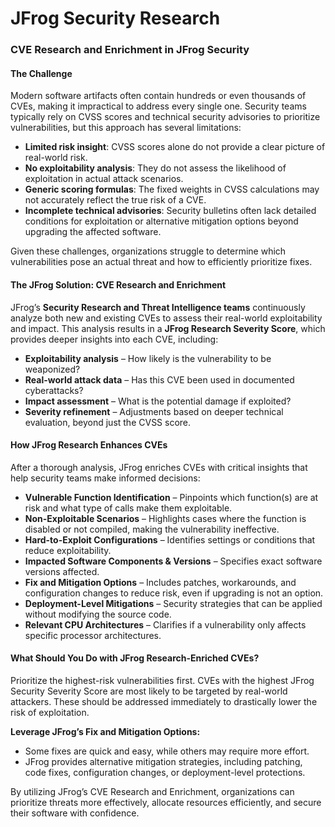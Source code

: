 # JFrog Security Research

### **CVE Research and Enrichment in JFrog Security**

#### **The Challenge**

Modern software artifacts often contain hundreds or even thousands of CVEs, making it impractical to address every single one. Security teams typically rely on CVSS scores and technical security advisories to prioritize vulnerabilities, but this approach has several limitations:

* **Limited risk insight**: CVSS scores alone do not provide a clear picture of real-world risk.
* **No exploitability analysis**: They do not assess the likelihood of exploitation in actual attack scenarios.
* **Generic scoring formulas**: The fixed weights in CVSS calculations may not accurately reflect the true risk of a CVE.
* **Incomplete technical advisories**: Security bulletins often lack detailed conditions for exploitation or alternative mitigation options beyond upgrading the affected software.

Given these challenges, organizations struggle to determine which vulnerabilities pose an actual threat and how to efficiently prioritize fixes.

#### **The JFrog Solution: CVE Research and Enrichment**

JFrog’s **Security Research and Threat Intelligence teams** continuously analyze both new and existing CVEs to assess their real-world exploitability and impact. This analysis results in a **JFrog Research Severity Score**, which provides deeper insights into each CVE, including:

* **Exploitability analysis** – How likely is the vulnerability to be weaponized?
* **Real-world attack data** – Has this CVE been used in documented cyberattacks?
* **Impact assessment** – What is the potential damage if exploited?
* **Severity refinement** – Adjustments based on deeper technical evaluation, beyond just the CVSS score.

#### **How JFrog Research Enhances CVEs**

After a thorough analysis, JFrog enriches CVEs with critical insights that help security teams make informed decisions:

* **Vulnerable Function Identification** – Pinpoints which function(s) are at risk and what type of calls make them exploitable.
* **Non-Exploitable Scenarios** – Highlights cases where the function is disabled or not compiled, making the vulnerability ineffective.
* **Hard-to-Exploit Configurations** – Identifies settings or conditions that reduce exploitability.
* **Impacted Software Components & Versions** – Specifies exact software versions affected.
* **Fix and Mitigation Options** – Includes patches, workarounds, and configuration changes to reduce risk, even if upgrading is not an option.
* **Deployment-Level Mitigations** – Security strategies that can be applied without modifying the source code.
* **Relevant CPU Architectures** – Clarifies if a vulnerability only affects specific processor architectures.

#### **What Should You Do with JFrog Research-Enriched CVEs?**

Prioritize the highest-risk vulnerabilities first. CVEs with the highest JFrog Security Severity Score are most likely to be targeted by real-world attackers. These should be addressed immediately to drastically lower the risk of exploitation.

**Leverage JFrog’s Fix and Mitigation Options:**

* Some fixes are quick and easy, while others may require more effort.
* JFrog provides alternative mitigation strategies, including patching, code fixes, configuration changes, or deployment-level protections.

By utilizing JFrog’s CVE Research and Enrichment, organizations can prioritize threats more effectively, allocate resources efficiently, and secure their software with confidence.
